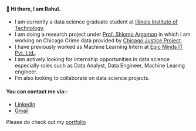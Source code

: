 
#### 👋 Hi there, I am Rahul. 
 - I am currently a data science graduate student at [Illinois Institute of Technology](https://www.iit.edu). 
 - I am doing a research project under [Prof. Shlomo Argamon](https://about.me/shlomoargamon) in which I am working on Chicago Crime data provided by [Chicago Justice Project](https://chicagojustice.org).
 - I have previously worked as Machine Learning Intern at [Epic Minds IT Pvt. Ltd.](https://epicmindsit.com).
 - I am actively looking for internship opportunities in data science especially roles such as Data Analyst, Data Engineer, Machine Learing engineer.
 - I’m also looking to collaborate on data science projects.
 
#### You can contact me via:-
- [LinkedIn](https://www.linkedin.com/in/rahul-nair-99007a9/)
- [Gmail](mailto:rahulmnair1997@gmail.com)

Please do check out my [portfolio](https://rahulmnair7.github.io/)

<!--
**rahulmnair1997/rahulmnair1997** is a ✨ _special_ ✨ repository because its `README.md` (this file) appears on your GitHub profile.

Here are some ideas to get you started:

- 🔭 I’m currently working on ...
- 🌱 I’m currently learning ...
- 👯 I’m looking to collaborate on ...
- 🤔 I’m looking for help with ...
- 💬 Ask me about ...
- 📫 How to reach me: ...
- 😄 Pronouns: ...
- ⚡ Fun fact: ...
-->
